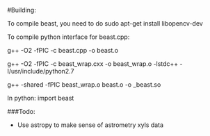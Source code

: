 #Building:


To compile beast, you need to do sudo apt-get install libopencv-dev

To compile python interface for beast.cpp:

g++ -O2 -fPIC -c beast.cpp -o beast.o

g++ -O2 -fPIC -c beast_wrap.cxx -o beast_wrap.o -lstdc++ -I/usr/include/python2.7

g++ -shared -fPIC beast_wrap.o beast.o -o _beast.so

In python:
import beast

###Todo:
- Use astropy to make sense of astrometry xyls data
